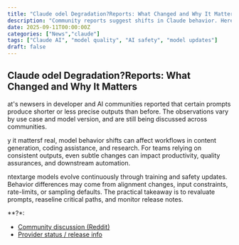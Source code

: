 ```yaml
---
title: "Claude odel Degradation?Reports: What Changed and Why It Matters"
description: "Community reports suggest shifts in Claude behavior. Here what new, why it matters, and how to evaluate changes responsibly."
date: 2025-09-11T00:00:00Z
categories: ["News","claude"]
tags: ["Claude AI", "model quality", "AI safety", "model updates"]
draft: false
---
```


## Claude odel Degradation?Reports: What Changed and Why It Matters

at's newsers in developer and AI communities reported that certain prompts produce shorter or less precise outputs than before. The observations vary by use case and model version, and are still being discussed across communities.

y it mattersf real, model behavior shifts can affect workflows in content generation, coding assistance, and research. For teams relying on consistent outputs, even subtle changes can impact productivity, quality assurances, and downstream automation.

ntextarge models evolve continuously through training and safety updates. Behavior differences may come from alignment changes, input constraints, rate-limits, or sampling defaults. The practical takeaway is to revaluate prompts, reaseline critical paths, and monitor release notes.

**?*:
- [Community discussion (Reddit)](https://www.reddit.com/)
- [Provider status / release info](https://status.anthropic.com/)


